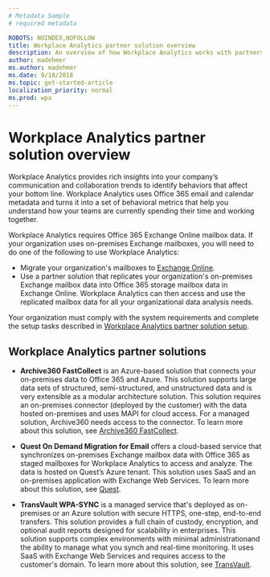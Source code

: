 ```yaml
---
# Metadata Sample
# required metadata

ROBOTS: NOINDEX,NOFOLLOW
title: Workplace Analytics partner solution overview
description: An overview of how Workplace Analytics works with partners to access and analyze on-premises Exchange mailbox data. 
author: madehmer
ms.author: madehmer
ms.date: 9/18/2018
ms.topic: get-started-article
localization_priority: normal 
ms.prod: wpa
---
```

# Workplace Analytics partner solution overview

Workplace Analytics provides rich insights into your company’s communication and collaboration trends to identify behaviors that affect your bottom line. Workplace Analytics uses Office 365 email and calendar metadata and turns it into a set of behavioral metrics that help you understand how your teams are currently spending their time and working together.

Workplace Analytics requires Office 365 Exchange Online mailbox data. If your organization uses on-premises Exchange mailboxes, you will need to do one of the following to use Workplace Analytics:

* Migrate your organization's mailboxes to [Exchange Online](https://docs.microsoft.com/Exchange/exchange-online).
* Use a partner solution that replicates your organization's on-premises Exchange mailbox data into Office 365 storage mailbox data in Exchange Online. Workplace Analytics can then access and use the replicated mailbox data for all your organizational data analysis needs.

Your organization must comply with the system requirements and complete the setup tasks described in [Workplace Analytics partner solution setup](./partner-setup.md).

## Workplace Analytics partner solutions

* **Archive360 FastCollect** is an Azure-based solution that connects your on-premises data to Office 365 and Azure. This solution supports large data sets of structured, semi-structured, and unstructured data and is very extensible as a modular architecture solution. This solution requires an on-premises connector (deployed by the customer) with the data hosted on-premises and uses MAPI for cloud access. For a managed solution, Archive360 needs access to the connector. To learn more about this solution, see [Archive360 FastCollect](https://www.archive360.com/products/fastcollect-for-archives/).

* **Quest On Demand Migration for Email** offers a cloud-based service that synchronizes on-premises Exchange mailbox data with Office 365 as staged mailboxes for Workplace Analytics to access and analyze. The data is hosted on Quest’s Azure tenant. This solution uses SaaS and an on-premises application with Exchange Web Services. To learn more about this solution, see [Quest](https://www.quest.com/products/on-demand-migration-for-email/).

* **TransVault WPA-SYNC** is a managed service that's deployed as on-premises or an Azure solution​ with secure HTTPS, one-step, end-to-end transfers. This solution provides a full chain of custody, encryption, and optional audit reports​ designed for scalability in enterprises. This solution supports complex environments with minimal administration​and the ability to manage what you synch and real-time monitoring. It uses SaaS with Exchange Web Services and requires access to the customer's domain. To learn more about this solution, see [TransVault](https://www.transvault.com/solutions/microsoft-workplace-analytics-for-hybrid/).
